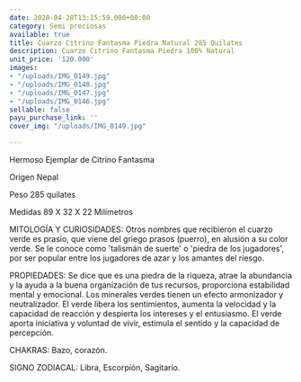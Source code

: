 ```yaml
---
date: 2020-04-28T13:15:59.000+00:00
category: Semi preciosas
available: true
title: Cuarzo Citrino Fantasma Piedra Natural 285 Quilates
description: Cuarzo Citrino Fantasma Piedra 100% Natural
unit_price: '120.000'
images:
- "/uploads/IMG_0149.jpg"
- "/uploads/IMG_0148.jpg"
- "/uploads/IMG_0147.jpg"
- "/uploads/IMG_0146.jpg"
sellable: false
payu_purchase_link: ''
cover_img: "/uploads/IMG_0149.jpg"

---
```

Hermoso Ejemplar de Citrino Fantasma 

Origen Nepal

Peso 285 quilates 

Medidas 89 X 32 X 22 Milímetros 

MITOLOGÍA Y CURIOSIDADES: Otros nombres que recibieron el cuarzo verde es prasio, que viene del griego prasos (puerro), en alusión a su color verde. Se le conoce como 'talismán de suerte' o 'piedra de los jugadores', por ser popular entre los jugadores de azar y los amantes del riesgo.

PROPIEDADES: Se dice que es una piedra de la riqueza, atrae la abundancia y la ayuda a la buena organización de tus recursos, proporciona estabilidad mental y emocional. Los minerales verdes tienen un efecto armonizador y neutralizador. El verde libera los sentimientos, aumenta la velocidad y la capacidad de reacción y despierta los intereses y el entusiasmo. El verde aporta iniciativa y voluntad de vivir, estimula el sentido y la capacidad de percepción.

CHAKRAS: Bazo, corazón.

SIGNO ZODIACAL: Libra, Escorpión, Sagitario.
